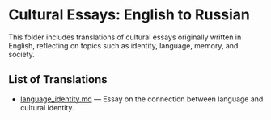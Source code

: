 # Cultural Essays: English to Russian

This folder includes translations of cultural essays originally written in English, reflecting on topics such as identity, language, memory, and society.

## List of Translations

- [language_identity.md](./language_identity.md) — Essay on the connection between language and cultural identity.
